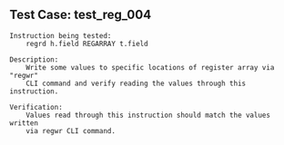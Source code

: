 
Test Case: test_reg_004
-----------------------

    Instruction being tested:
        regrd h.field REGARRAY t.field

    Description:
        Write some values to specific locations of register array via "regwr"
        CLI command and verify reading the values through this instruction.

    Verification:
        Values read through this instruction should match the values written
        via regwr CLI command.
